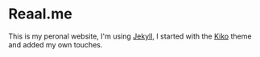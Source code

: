 # Reaal.me

This is my peronal website, I'm using [Jekyll](http://jekyllrb.com), I started with the [Kiko](http://github.com/gfjaru/Kiko) theme and added my own touches.

